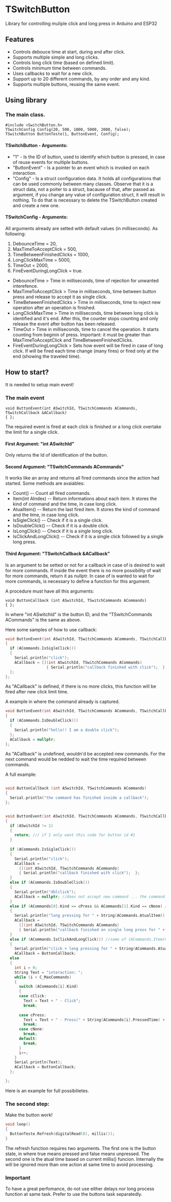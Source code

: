 # TSwitchButton
Library for controlling muliple click and long press in Arduino and ESP32


## Features
- Controls debouce time at start, during and after click.
- Supports multiple simple and long clicks.
- Controls long click time (based on defined limit).
- Controls minimum time between commands.
- Uses callbacks to wait for a new click.
- Support up to 20 different commands, by any order and any kind.
- Supports multiple buttons, reusing the same event.


## Using library

### The main class.

```
#include <SwitchButton.h>
TSwitchConfig Config(20, 500, 1000, 5000, 2000, false);
TSwitchButton ButtonTeste(1, ButtonEvent, Config);
```

#### TSwitchButton - Arguments:
  - "1" - Is the ID of button, used to identify which button is pressed, in case of reuse events for multiple buttons.
  - "ButtonEvent" - Is a pointer to an event which is invoked on each interaction.
  - "Config" - Is a struct configuration data. It holds all configurations that can be used commonly between many classes. Observe that it is a struct data, not a poiter to a struct, bacause of that, after passed as argument, if you change any value of configuration struct, it will result in nothing. To do that is necessary to delete the TSwitchButton created and create a new one.

#### TSwitchConfig - Arguments:

All arguments already are setted with default values (in milliseconds). As following: 
  1. DebounceTime = 20,
  2. MaxTimeToAcceptClick = 500,
  3. TimeBetweenFinishedClicks = 1000,
  4. LongClickMaxTime = 5000,
  5. TimeOut = 2000,
  6. FireEventDuringLongClick = true.
    
  - DebounceTime > Time in milliseconds, time of rejection for unwanted interefence.
  - MaxTimeToAcceptClick > Time in milliseconds, time between button press and release to accept it as single click.
  - TimeBetweenFinishedClicks > Time in milliseconds, time to reject new operation after an operation is finished.
  - LongClickMaxTime > Time in milliseconds, time between long click is identified and it's end. After this, the counter stops counting and only release the event after button has been released.
  - TimeOut > Time in milliseconds, time to cancel the operation. It starts counting from beginin of press. Important: it must be greater than MaxTimeToAcceptClick and TimeBetweenFinishedClicks.
  - FireEventDuringLongClick > Sets how event will be fired in case of long click. If will be fired each time change (many fires) or fired only at the end (showing the traveled time).


## How to start?
It is needed to setup main event! 


### The main event

```
void ButtonEvent(int ASwitchId, TSwitchCommands ACommands, TSwitchCallback &ACallback)
{ };
```
The required event is fired at each click is finished or a long click overtake the limit for a single click.

#### First Argument: "int ASwitchId" 
Only returns the Id of identification of the button.


#### Second Argument: "TSwitchCommands ACommands"
It works like an array and returns all fired commands since the action had started.
Some methods are avaiables:
  
  - Count() -- Count all fired commands.
  - Item(int AIndex) -- Return informations about each item. It stores the kind of command and the time, in case long click.
  - AtualItem() -- Return the last fired item. It stores the kind of command and the time, in case long click.
  - IsSigleClick() -- Check if it is a single click.
  - IsDoubleClick() -- Check if it is a double click.
  - IsLongClick() -- Check if it is a single long click.
  - IsClickAndLongClick() -- Check if it is a single click followed by a single long press.


#### Third Argument: "TSwitchCallback &ACallback"
Is an argument to be setted or not for a callback in case of is desired to wait for more commands.
If inside the event there is no more possibility of wait for more commands, return it as nullptr.
In case of is wanted to wait for more commands, is necessary to define a function for this argument.

A procedure must have all this arguments:
```
void ButtonCallback (int ASwitchId, TSwitchCommands ACommands)
{ };
```
In where "int ASwitchId" is the button ID, and the "TSwitchCommands ACommands" is the same as above.

Here some samples of how to use callback:

```C++
void ButtonEvent(int ASwitchId, TSwitchCommands ACommands, TSwitchCallback &ACallback)
{  
  if (ACommands.IsSigleClick()) 
  { 
    Serial.println("click"); 
    ACallback = [](int ASwitchId, TSwitchCommands ACommands)
                  { Serial.println("callback finished with click");  };
  };
};
```
As "ACallback" is defined, if there is no more clicks, this function will be fired after new click limit time.


A example in where the command already is captured.
```C++
void ButtonEvent(int ASwitchId, TSwitchCommands ACommands, TSwitchCallback &ACallback)
{  
  if (ACommands.IsDoubleClick()) 
  { 
    Serial.println("hello!! I am a double click"); 
  };
  ACallback = nullptr;
};
```
As "ACallback" is undefined, wouldn'd be accepted new commands. For the next command would be nedded to wait the time required between commands.


A full example:
```C++

void ButtonCallback (int ASwitchId, TSwitchCommands ACommands)
{
  Serial.println("the command has finished inside a callback");
};


void ButtonEvent(int ASwitchId, TSwitchCommands ACommands, TSwitchCallback &ACallback)
{
  if (ASwitchId != 1)
  {
    return; /// if I only want this code for button id #1
  }
  
  if (ACommands.IsSigleClick()) 
  { 
    Serial.println("click"); 
    ACallback =
      [](int ASwitchId, TSwitchCommands ACommands)
      { Serial.println("callback finished with click");  };
  }
  else if (ACommands.IsDoubleClick())
  { 
    Serial.println("dblclick"); 
    ACallback = nullptr; //does not accept new command ... the command already is executed and does not support another stage
  }
  else if (ACommands[0].Kind == cPress && ACommands[1].Kind == cNone) // a single long click
  { 
    Serial.println("long pressing for " + String(ACommands.AtualItem().PressedTime)); 
    ACallback =
      [](int ASwitchId, TSwitchCommands ACommands)
      { Serial.println("callback finished on single long press for " + String(ACommands.AtualItem().PressedTime)); };
  }
  else if (ACommands.IsClickAndLongClick()) //same of (ACommands.Item(0) == cClick && ACommands.Item(1) == cPress && ACommands.Item(3) == cNone)
  { 
    Serial.println("click + long pressing for " + String(ACommands.AtualItem().PressedTime)); 
    ACallback = ButtonCallback;
  else
  { 
    int i = 0;
    String Text = "interaction: ";
    while (i < C_MaxCommands)
    {  
      switch (ACommands[i].Kind)
      {
      case cClick:
        Text = Text + " - Click";
        break;
      
      case cPress:
        Text = Text + " - Press(" + String(ACommands[i].PressedTime) + "%)";
        break;
      case cNone: 
        break;
      default:
        break;
      }    
      i++;
    }    
    Serial.println(Text); 
    ACallback = ButtonCallback;
  };

};
```
Here is an example for full possibilietes.



### The second step:
Make the button work!

```C++
void loop()
{
  ButtonTeste.Refresh(digitalRead(8), millis());  
}
```
The refresh function requires two arguments. The first one is the button state, in where true means pressed and false means unpressed. The second one is the atual time based on current millis() funcion. Internally the will be ignored more than one action at same time to avoid processing.

### Important
To have a great perfomance, do not use either delays nor long process function at same task. Prefer to use the buttons task separatedly.


